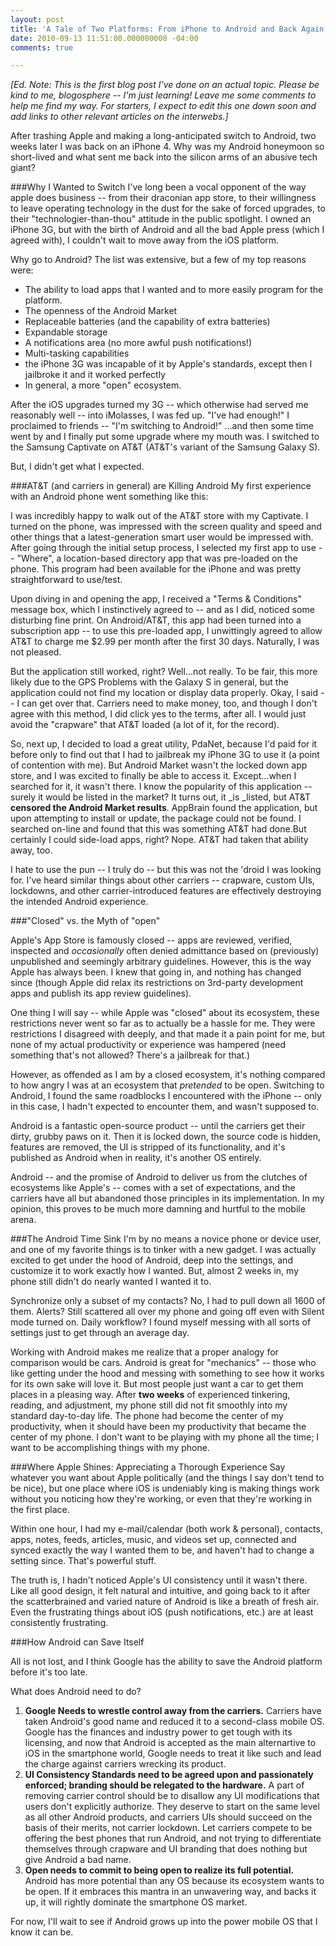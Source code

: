 ```yaml
---
layout: post
title: 'A Tale of Two Platforms: From iPhone to Android and Back Again'
date: 2010-09-13 11:51:00.000000000 -04:00
comments: true

---
```

_[Ed. Note: This is the first blog post I've done on an actual topic. Please be kind to me, blogosphere -- I'm just learning! Leave me some comments to help me find my way. For starters, I expect to edit this one down soon and add links to other relevant articles on the interwebs.]_

After trashing Apple and making a long-anticipated switch to Android, two weeks later I was back on an iPhone 4. Why was my Android honeymoon so short-lived and what sent me back into the silicon arms of an abusive tech giant?

###Why I Wanted to Switch
I've long been a vocal opponent of the way apple does business -- from their draconian app store, to their willingness to leave operating technology in the dust for the sake of forced upgrades, to their "technologier-than-thou" attitude in the public spotlight. I owned an iPhone 3G, but with the birth of Android and all the bad Apple press (which I agreed with), I couldn't wait to move away from the iOS platform. 

Why go to Android? The list was extensive, but a few of my top reasons were:

* The ability to load apps that I wanted and to more easily program for the platform. 
* The openness of the Android Market
* Replaceable batteries (and the capability of extra batteries)
* Expandable storage
* A notifications area (no more awful push notifications!)
* Multi-tasking capabilities
 * the iPhone 3G was incapable of it by Apple's standards, except then I jailbroke it and it worked perfectly
* In general, a more "open" ecosystem.

After the iOS upgrades turned my 3G -- which otherwise had served me reasonably well -- into iMolasses, I was fed up. "I've had enough!" I proclaimed to friends -- "I'm switching to Android!" ...and then some time went by and I finally put some upgrade where my mouth was. I switched to the Samsung Captivate on AT&T (AT&T's variant of the Samsung Galaxy S).

But, I didn't get what I expected.

###AT&T (and carriers in general) are Killing Android
My first experience with an Android phone went something like this: 

I was incredibly happy to walk out of the AT&T store with my Captivate. I turned on the phone, was impressed with the screen quality and speed and other things that a latest-generation smart user would be impressed with. After going through the initial setup process, I selected my first app to use -- "Where", a location-based directory app that was pre-loaded on the phone. This program had been available for the iPhone and was pretty straightforward to use/test. 

Upon diving in and opening the app, I received a "Terms & Conditions" message box, which I instinctively agreed to -- and as I did, noticed some disturbing fine print. On Android/AT&T, this app had been turned into a subscription app -- to use this pre-loaded app, I unwittingly agreed to allow AT&T to charge me $2.99 per month after the first 30 days. Naturally, I was not pleased. 

But the application still worked, right? Well...not really. To be fair, this more likely due to the GPS Problems with the Galaxy S in general, but the application could not find my location or display data properly. Okay, I said -- I can get over that. Carriers need to make money, too, and though I don't agree with this method, I did click yes to the terms, after all. I would just avoid the "crapware" that AT&T loaded (a lot of it, for the record). 

So, next up, I decided to load a great utility, PdaNet, because I'd paid for it before only to find out that I had to jailbreak my iPhone 3G to use it (a point of contention with me). But Android Market wasn't the locked down app store, and I was excited to finally be able to access it. Except...when I searched for it, it wasn't there. I know the popularity of this application -- surely it would be listed in the market? It turns out, it _is _listed, but AT&T **censored the Android Market results**. AppBrain found the application, but upon attempting to install or update, the package could not be found. I searched on-line and found that this was something AT&T had done.But certainly I could side-load apps, right? Nope. AT&T had taken that ability away, too. 

I hate to use the pun -- I truly do -- but this was not the 'droid I was looking for. I've heard similar things about other carriers -- crapware, custom UIs, lockdowns, and other carrier-introduced features are effectively destroying the intended Android experience. 

###"Closed" vs. the Myth of "open"

Apple's App Store is famously closed -- apps are reviewed, verified, inspected and _occasionally_ often denied admittance based on (previously) unpublished and seemingly arbitrary guidelines. However, this is the way Apple has always been. I knew that going in, and nothing has changed since (though Apple did relax its restrictions on 3rd-party development apps and publish its app review guidelines). 

One thing I will say -- while Apple was "closed" about its ecosystem, these restrictions never went so far as to actually be a hassle for me. They were restrictions I disagreed with deeply, and that made it a pain point for me, but none of my actual productivity or experience was hampered (need something that's not allowed? There's a jailbreak for that.) 

However, as offended as I am by a closed ecosystem, it's nothing compared to how angry I was at an ecosystem that _pretended_ to be open. Switching to Android, I found the same roadblocks I encountered with the iPhone -- only in this case, I hadn't expected to encounter them, and wasn't supposed to.

Android is a fantastic open-source product -- until the carriers get their dirty, grubby paws on it. Then it is locked down, the source code is hidden, features are removed, the UI is stripped of its functionality, and it's published as Android when in reality, it's another OS entirely. 

Android -- and the promise of Android to deliver us from the clutches of ecosystems like Apple's -- comes with a set of expectations, and the carriers have all but abandoned those principles in its implementation. In my opinion, this proves to be much more damning and hurtful to the mobile arena. 

###The Android Time Sink
I'm by no means a novice phone or device user, and one of my favorite things is to tinker with a new gadget. I was actually excited to get under the hood of Android, deep into the settings, and customize it to work exactly how I wanted. But, almost 2 weeks in, my phone still didn't do nearly wanted I wanted it to. 

Synchronize only a subset of my contacts? No, I had to pull down all 1600 of them. Alerts? Still scattered all over my phone and going off even with Silent mode turned on. Daily workflow? I found myself messing with all sorts of settings just to get through an average day. 

Working with Android makes me realize that a proper analogy for comparison would be cars. Android is great for "mechanics" -- those who like getting under the hood and messing with something to see how it works for its own sake will love it. But most people just want a car to get them places in a pleasing way. After **two weeks** of experienced tinkering, reading, and adjustment, my phone still did not fit smoothly into my standard day-to-day life. The phone had become the center of my productivity, when it should have been my productivity that became the center of my phone. I don't want to be playing with my phone all the time; I want to be accomplishing things with my phone.

###Where Apple Shines: Appreciating a Thorough Experience
Say whatever you want about Apple politically (and the things I say don't tend to be nice), but one place where iOS is undeniably king is making things work without you noticing how they're working, or even that they're working in the first place.

Within one hour, I had my e-mail/calendar (both work & personal), contacts, apps, notes, feeds, articles, music, and videos set up, connected and synced exactly the way I wanted them to be, and haven't had to change a setting since. That's powerful stuff.

The truth is, I hadn't noticed Apple's UI consistency until it wasn't there. Like all good design, it felt natural and intuitive, and going back to it after the scatterbrained and varied nature of Android is like a breath of fresh air. Even the frustrating things about iOS (push notifications, etc.) are at least consistently frustrating.

###How Android can Save Itself

All is not lost, and I think Google has the ability to save the Android platform before it's too late.

What does Android need to do?

1. **Google Needs to wrestle control away from the carriers.** Carriers have taken Android's good name and reduced it to a second-class mobile OS. Google has the finances and industry power to get tough with its licensing, and now that Android is accepted as the main alternartive to iOS in the smartphone world, Google needs to treat it like such and lead the charge against carriers wrecking its product.
1. **UI Consistency Standards need to be agreed upon and passionately enforced; branding should be relegated to the hardware.** A part of removing carrier control should be to disallow any UI modifications that users don't explicitly authorize. They deserve to start on the same level as all other Android products, and carriers UIs should succeed on the basis of their merits, not carrier lockdown. Let carriers compete to be offering the best phones that run Android, and not trying to differentiate themselves through crapware and UI branding that does nothing but give Android a bad name.
1. **Open needs to commit to being open to realize its full potential.** Android has more potential than any OS because its ecosystem wants to be open. If it embraces this mantra in an unwavering way, and backs it up, it will rightly dominate the smartphone OS market.

For now, I'll wait to see if Android grows up into the power mobile OS that I know it can be.
